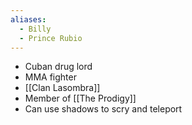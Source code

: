 ```yaml
---
aliases:
  - Billy
  - Prince Rubio
---
```

- Cuban drug lord
- MMA fighter
- [[Clan Lasombra]]
- Member of [[The Prodigy]]
- Can use shadows to scry and teleport
